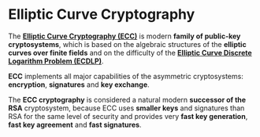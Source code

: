 # Elliptic Curve Cryptography

The [**Elliptic Curve Cryptography (ECC)**](https://en.wikipedia.org/wiki/Elliptic-curve\_cryptography) is modern **family of public-key cryptosystems**, which is based on the algebraic structures of the **elliptic curves over finite fields** and on the difficulty of the [**Elliptic Curve Discrete Logarithm Problem (ECDLP)**](https://en.wikipedia.org/wiki/Elliptic-curve\_cryptography#Rationale).

**ECC** implements all major capabilities of the asymmetric cryptosystems: **encryption**, **signatures** and **key exchange**.

The **ECC cryptography** is considered a natural modern **successor of the RSA** cryptosystem, because ECC uses **smaller keys** and signatures than RSA for the same level of security and provides very **fast key generation**, **fast key agreement** and **fast signatures**.

